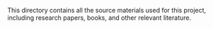 This directory contains all the source materials used for this project, including research papers, books, and other relevant literature.
